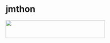 # jmthon

<p align="left"><a href="https://heroku.com/deploy?template=https://github.com/Ahmad12ac/JMTHON-PACK"> <img src="https://img.shields.io/badge/Deploy%20To%20Heroku-purple?style=for-the-badge&logo=heroku" width="320" height="58.45"/></a></p>
